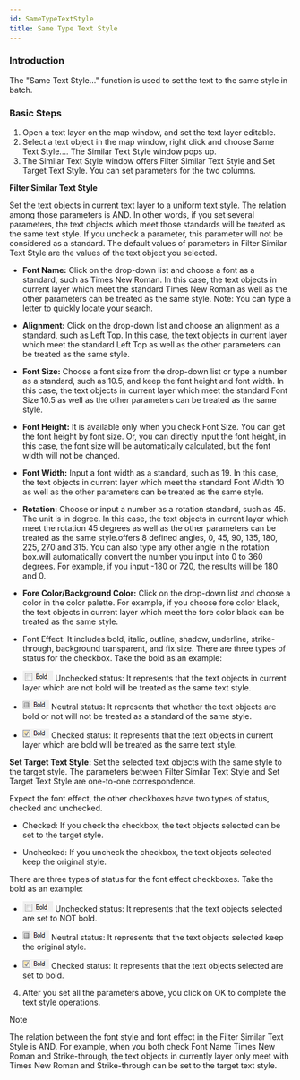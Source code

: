 ```yaml
---
id: SameTypeTextStyle
title: Same Type Text Style
---
```

### Introduction

The "Same Text Style..." function is used to set the text to the same style in batch.

### Basic Steps

1. Open a text layer on the map window, and set the text layer editable.
2. Select a text object in the map window, right click and choose Same Text Style.... The Similar Text Style window pops up.
3. The Similar Text Style window offers Filter Similar Text Style and Set Target Text Style. You can set parameters for the two columns.

**Filter Similar Text Style**

Set the text objects in current text layer to a uniform text style. The relation among those parameters is AND. In other words, if you set several parameters, the text objects which meet those standards will be treated as the same text style. If you uncheck a parameter, this parameter will not be considered as a standard. The default values of parameters in Filter Similar Text Style are the values of the text object you selected.

* **Font Name:** Click on the drop-down list and choose a font as a standard, such as Times New Roman. In this case, the text objects in current layer which meet the standard Times New Roman as well as the other parameters can be treated as the same style. Note: You can type a letter to quickly locate your search.

* **Alignment:** Click on the drop-down list and choose an alignment as a standard, such as Left Top. In this case, the text objects in current layer which meet the standard Left Top as well as the other parameters can be treated as the same style.

* **Font Size:** Choose a font size from the drop-down list or type a number as a standard, such as 10.5, and keep the font height and font width. In this case, the text objects in current layer which meet the standard Font Size 10.5 as well as the other parameters can be treated as the same style.

* **Font Height:** It is available only when you check Font Size. You can get the font height by font size. Or, you can directly input the font height, in this case, the font size will be automatically calculated, but the font width will not be changed.

* **Font Width:** Input a font width as a standard, such as 19. In this case, the text objects in current layer which meet the standard Font Width 10 as well as the other parameters can be treated as the same style.

* **Rotation:** Choose or input a number as a rotation standard, such as 45. The unit is in degree. In this case, the text objects in current layer which meet the rotation 45 degrees as well as the other parameters can be treated as the same style.offers 8 defined angles, 0, 45, 90, 135, 180, 225, 270 and 315. You can also type any other angle in the rotation box.will automatically convert the number you input into 0 to 360 degrees. For example, if you input -180 or 720, the results will be 180 and 0.

* **Fore Color/Background Color:** Click on the drop-down list and choose a color in the color palette. For example, if you choose fore color black, the text objects in current layer which meet the fore color black can be treated as the same style.

* Font Effect: It includes bold, italic, outline, shadow, underline, strike-through, background transparent, and fix size. There are three types of status for the checkbox. Take the bold as an example:

* ![](img/Bold1.png) Unchecked status: It represents that the text objects in current layer which are not bold will be treated as the same text style.

* ![](img/Bold2.png) Neutral status: It represents that whether the text objects are bold or not will not be treated as a standard of the same style.

* ![](img/Bold3.png) Checked status: It represents that the text objects in current layer which are bold will be treated as the same text style.

**Set Target Text Style:** Set the selected text objects with the same style to the target style. The parameters between Filter Similar Text Style and Set Target Text Style are one-to-one correspondence.

Expect the font effect, the other checkboxes have two types of status, checked and unchecked.


* Checked: If you check the checkbox, the text objects selected can be set to the target style.

* Unchecked: If you uncheck the checkbox, the text objects selected keep the original style.

There are three types of status for the font effect checkboxes. Take the bold as an example:



* ![](img/Bold1.png) Unchecked status: It represents that the text objects selected are set to NOT bold.

* ![](img/Bold2.png) Neutral status: It represents that the text objects selected keep the original style.

* ![](img/Bold3.png) Checked status: It represents that the text objects selected are set to bold.

4. After you set all the parameters above, you click on OK to complete the text style operations.

 Note


The relation between the font style and font effect in the Filter Similar Text Style is AND. For example, when you both check Font Name Times New Roman and Strike-through, the text objects in currently layer only meet with Times New Roman and Strike-through can be set to the target text style.

